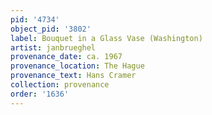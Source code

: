 ```yaml
---
pid: '4734'
object_pid: '3802'
label: Bouquet in a Glass Vase (Washington)
artist: janbrueghel
provenance_date: ca. 1967
provenance_location: The Hague
provenance_text: Hans Cramer
collection: provenance
order: '1636'
---
```

